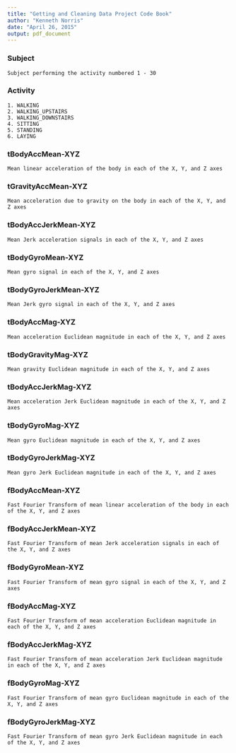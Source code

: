 ```yaml
---
title: "Getting and Cleaning Data Project Code Book"
author: "Kenneth Norris"
date: "April 26, 2015"
output: pdf_document
---
```


### Subject     
    Subject performing the activity numbered 1 - 30

### Activity   
  
    1. WALKING
    2. WALKING_UPSTAIRS
    3. WALKING_DOWNSTAIRS
    4. SITTING
    5. STANDING
    6. LAYING

### tBodyAccMean-XYZ

    Mean linear acceleration of the body in each of the X, Y, and Z axes

### tGravityAccMean-XYZ

    Mean acceleration due to gravity on the body in each of the X, Y, and Z axes

### tBodyAccJerkMean-XYZ

    Mean Jerk acceleration signals in each of the X, Y, and Z axes

### tBodyGyroMean-XYZ

    Mean gyro signal in each of the X, Y, and Z axes

### tBodyGyroJerkMean-XYZ

    Mean Jerk gyro signal in each of the X, Y, and Z axes

### tBodyAccMag-XYZ

    Mean acceleration Euclidean magnitude in each of the X, Y, and Z axes

### tBodyGravityMag-XYZ

    Mean gravity Euclidean magnitude in each of the X, Y, and Z axes

### tBodyAccJerkMag-XYZ

    Mean acceleration Jerk Euclidean magnitude in each of the X, Y, and Z axes

### tBodyGyroMag-XYZ

    Mean gyro Euclidean magnitude in each of the X, Y, and Z axes

### tBodyGyroJerkMag-XYZ

    Mean gyro Jerk Euclidean magnitude in each of the X, Y, and Z axes

### fBodyAccMean-XYZ

    Fast Fourier Transform of mean linear acceleration of the body in each of the X, Y, and Z axes

### fBodyAccJerkMean-XYZ

    Fast Fourier Transform of mean Jerk acceleration signals in each of the X, Y, and Z axes

### fBodyGyroMean-XYZ

    Fast Fourier Transform of mean gyro signal in each of the X, Y, and Z axes

### fBodyAccMag-XYZ

    Fast Fourier Transform of mean acceleration Euclidean magnitude in each of the X, Y, and Z axes

### fBodyAccJerkMag-XYZ

    Fast Fourier Transform of mean acceleration Jerk Euclidean magnitude in each of the X, Y, and Z axes

### fBodyGyroMag-XYZ

    Fast Fourier Transform of mean gyro Euclidean magnitude in each of the X, Y, and Z axes

### fBodyGyroJerkMag-XYZ

    Fast Fourier Transform of mean gyro Jerk Euclidean magnitude in each of the X, Y, and Z axes